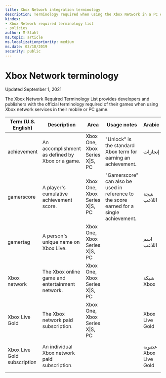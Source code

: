 ```yaml
---
title: Xbox Network integration terminology
description: Terminology required when using the Xbox Network in a PC or mobile game.
kindex:
- Xbox Network required terminology list
- policies
author: M-Stahl
ms.topic: article
ms.localizationpriority: medium
ms.date: 03/18/2019
security: public
---
```


# Xbox Network terminology

Updated September 1, 2021

The Xbox Network Required Terminology List provides developers and publishers with the official terminology required of their games when using Xbox network services in their mobile or PC game.


|  Term (U.S. English)  |  Description  |  Area  |  Usage notes  |  Arabic  |  Chinese Simplified  |  Chinese Traditional  |  Czech  |  Danish  |  Dutch  |  English (UK)  |  Finnish  |  French  |  German  |  Greek  |  Italian  |  Hebrew  |  Hungarian  |  Japanese  |  Korean  |  Norwegian  |  Polish  |  Portuguese (Brazil)  |  Portuguese (Portugal)  |  Russian  |  Slovak  |  Spanish (Mexico)  |  Spanish (Spain)  |  Swedish  |  Turkish  |
|  -  |  -  |  -  |  -  |  -  |  -  |  -  |  -  |  -  |  -  |  -  |  -  |  -  |  -  |  -  |  -  |  -  |  -  |  -  |  -  |  -  |  -  |  -  |  -  |  -  |  -  |  -  |  -  |  -  |  -  |
|  achievement  |  An accomplishment as defined by Xbox or a game.  | Xbox One, Xbox Series X\|S,  PC |  "Unlock" is the standard Xbox term for earning an achievement.  |  إنجازات  |  成就  |  成就  |  herní úspěch  |  gennemførelse  |  achievement  |  achievement  |  saavutus  |  succès  |  Erfolg  |  επίτευγμα  |  obiettivo  |  הישג  |  eredmény  |  実績  |  도전 과제  |  prestasjon  |  osiągnięcie  |  conquista  |  conquista  |  достижение  |  výsledok  |  logro  |  logro  |  achievement  |  başarı  |
|  gamerscore  |  A player's cumulative achievement score.  | Xbox One, Xbox Series X\|S,  PC |  "Gamerscore" can also be used in reference to the score earned for a single achievement.  |  ‏‏نتيجة اللاعب  |  玩家分数  |  玩家分數  |  skóre hráče  |  gamerscore  |  gamerscore  |  gamerscore  |  pelaajapisteet  |  score du joueur  |  Gamerscore  |  βαθμολογία παίκτη  |  punteggio giocatore  |  ניקוד במשחק  |  játékos pontszáma  |  ゲーマースコア  |  게이머 점수  |  poengsum  |  wynik gracza  |  pontuação do jogador  |  pontuação do jogador  |  счет игрока  |  skóre hráča  |  puntuación  |  puntuación de jugador  |  gamerscore  |  oyuncu puanı  |
|  gamertag  |  A person's unique name on Xbox Live.  | Xbox One, Xbox Series X\|S,  PC |   |  اسم اللاعب  |  玩家代号  |  玩家代號  |  jmenovka hráče  |  gamertag  |  gamertag  |  gamertag  |  pelaajatunnus  |  gamertag  |  Gamertag  |  ετικέτα παίκτη  |  gamertag  |  תג שחקן  |  becenév  |  ゲーマータグ  |  게이머태그  |  gamertag  |  tag gracza  |  gamertag  |  gamertag  |  тег игрока  |  gamertag  |  gamertag  |  gamertag  |  gamertag  |  oyuncu etiketi  |
Xbox network	|	The Xbox online game and entertainment network.	|	Xbox One, Xbox Series X\|S,  PC	|		|	شبكة Xbox	|	Xbox 网络	|	Xbox 網路	|	síť Xbox	|	Xbox-netværk	|	Xbox-netwerk	|	Xbox network	|	Xbox-verkko	|	réseau Xbox	|	Xbox-Netzwerk	|	δίκτυο Xbox	|	Rete Xbox	|	רשת Xbox	|	Xbox-hálózat	|	Xbox ネットワーク	|	Xbox 네트워크	|	Xbox-nettverk	|	sieć Xbox	|	rede Xbox	|	rede Xbox	|	Сеть Xbox	|	Sieť Xbox	|	Red Xbox	|	Red Xbox	|	Xbox-nätverk	|	Xbox ağı	
|  Xbox Live Gold  |  The Xbox network paid subscription.  | Xbox One, Xbox Series X\|S,  PC |   |  Xbox Live Gold  |  Xbox Live 金会员  |  Xbox Live 金會員  |  Xbox Live Gold  |  Xbox Live Gold  |  Xbox Live Gold  |  Xbox Live Gold  |  Xbox Live Gold  |  Xbox Live Gold  |  Xbox Live Gold  |  Xbox Live Gold  |  Xbox Live Gold  |  Xbox Live Gold  |  Xbox Live Gold  |  Xbox Live ゴールド  |  Xbox Live 골드  |  Xbox Live Gold  |  Xbox Live Gold  |  Xbox Live Gold  |  Xbox Live Gold  |  Xbox Live Gold  |  Xbox Live Gold  |  Xbox Live Gold  |  Xbox Live Gold  |  Xbox Live Guld  |  Xbox Live Gold  |
|  Xbox Live Gold subscription  |  An individual Xbox network paid subscription.  |  |   |  عضوية Xbox Live Gold  |  Xbox Live 金会员资格  |  Xbox Live 金會員資格  |  členství Xbox Live Gold  |  Xbox Live Gold-medlemskab  |  Xbox Live Gold-lidmaatschap  |  Xbox Live Gold membership  |  Xbox Live Gold -jäsenyys  |  Abonnement Xbox Live Gold  |  Xbox Live Gold-Mitgliedschaft  |  Συνδρομή Xbox Live Gold  |  Abbonamento Xbox Live Gold  |  חברות ב- Xbox Live Gold  |  Xbox Live Gold tagság  |  Xbox Live ゴールド メンバーシップ  |  Xbox Live 골드 멤버십  |  Xbox Live Gold-medlemskap  |  konto Xbox Live Gold  |  Assinatura Xbox Live Gold  |  subscrição Xbox Live Gold  |  Золотой статус Xbox Live Gold  |  členstvo Xbox Live Gold  |  Suscripción a Xbox Live Gold  |  Suscripción a Xbox Live Gold  |  Xbox Live-guldmedlemskap  |  Xbox Live Gold Üyeliği  |